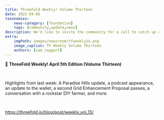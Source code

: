 ```yaml
---
title: ThreeFold Weekly! Volume Thirteen 
date: 2022-04-05
taxonomies:
    news-category: [foundation]
    tags: [community,update,news]
description: We'd like to invite the community for a call to catch up on all things ThreeFold next Tuesday April 19th.
extra:
    imgPath: images/newsroom/tfweekly14.png
    image_caption: TF Weekly Volume Thirteen
    authors: [sam_taggart]
---
```



📰 **ThreeFold Weekly! April 5th Edition (Volume Thirteen)**

<br/>

Highlights from last week: A Paradise Hills update, a podcast appearance, an update to the wallet, a second Grid Enhancement Proposal passes, a conversation with a rockstar DIY farmer, and more.

<br/>

https://threefold.io/blog/post/weekly_vol_13/
